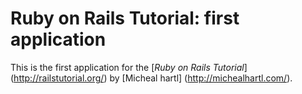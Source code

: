 # Ruby on Rails Tutorial: first application

This is the first application for the 
[*Ruby on Rails Tutorial*] (http://railstutorial.org/)
by [Micheal hartl] (http://michealhartl.com/).

